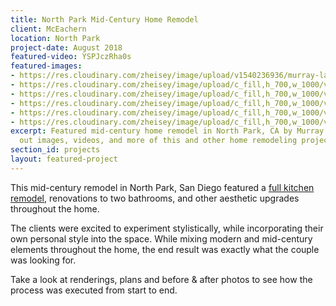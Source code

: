 ```yaml
---
title: North Park Mid-Century Home Remodel
client: McEachern
location: North Park
project-date: August 2018
featured-video: YSPJczRha0s
featured-images:
- https://res.cloudinary.com/zheisey/image/upload/v1540236936/murray-lampert/mceachern/mceachern-kitchen-rendering-1.jpg
- https://res.cloudinary.com/zheisey/image/upload/c_fill,h_700,w_1000/v1540494473/murray-lampert/mceachern/mceachern-kitchen-after-7.jpg
- https://res.cloudinary.com/zheisey/image/upload/c_fill,h_700,w_1000/v1540494473/murray-lampert/mceachern/mceachern-kitchen-after-1.jpg
- https://res.cloudinary.com/zheisey/image/upload/c_fill,h_700,w_1000/v1540494473/murray-lampert/mceachern/mceachern-kitchen-after-5.jpg
- https://res.cloudinary.com/zheisey/image/upload/c_fill,h_700,w_1000/v1540494473/murray-lampert/mceachern/mceachern-kitchen-after-4.jpg
- https://res.cloudinary.com/zheisey/image/upload/c_fill,h_700,w_1000/v1540494473/murray-lampert/mceachern/mceachern-kitchen-after-6.jpg
excerpt: Featured mid-century home remodel in North Park, CA by Murray Lampert. Check
  out images, videos, and more of this and other home remodeling projects in San Diego.
section_id: projects
layout: featured-project
---
```


This mid-century remodel in North Park, San Diego featured a [full kitchen remodel](/san-diego-kitchen-remodeling-services), renovations to two bathrooms, and other aesthetic upgrades throughout the home.

The clients were excited to experiment stylistically, while incorporating their own personal style into the space. While mixing modern and mid-century elements throughout the home, the end result was exactly what the couple was looking for.

Take a look at renderings, plans and before & after photos to see how the process was executed from start to end.
